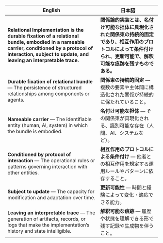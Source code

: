 | **English**                                                                                                                                                                                                    | **日本語**                                                                              |
| -------------------------------------------------------------------------------------------------------------------------------------------------------------------------------------------------------------- | ------------------------------------------------------------------------------------ |
| **Relational Implementation is the durable fixation of a relational bundle, embodied in a nameable carrier, conditioned by a protocol of interaction, subject to update, and leaving an interpretable trace.** | **関係論的実装とは、名付け可能な担体に具現化された関係束の持続的固定であり、相互作用のプロトコルによって条件付けられ、更新可能で、解釈可能な痕跡を残すものである。** |
| **Durable fixation of relational bundle** — The persistence of structured relationships among components or agents.                                                                                            | **関係束の持続的固定** — 複数の要素や主体間に構造化された関係が持続的に保たれていること。                                     |
| **Nameable carrier** — The identifiable entity (human, AI, system) in which the bundle is embodied.                                                                                                            | **名付け可能な担体** — その関係束が具現化される、識別可能な存在（人間、AI、システムなど）。                                   |
| **Conditioned by protocol of interaction** — The operational rules or patterns governing interaction with other entities.                                                                                      | **相互作用のプロトコルによる条件付け** — 他者との相互作用を規定する運用ルールやパターンに依存すること。                              |
| **Subject to update** — The capacity for modification and adaptation over time.                                                                                                                                | **更新可能性** — 時間と経験によって変化・適応できる能力。                                                     |
| **Leaving an interpretable trace** — The generation of artifacts, records, or logs that make the implementation’s history and state intelligible.                                                              | **解釈可能な痕跡** — 履歴や状態を理解できる形で残す記録や生成物を伴うこと。                                            |
